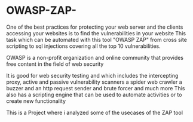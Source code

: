 # OWASP-ZAP-
One of the best practices for protecting your web server and the clients accessing your websites is to find the vulnerabilities in your website 
This task which can be automated with this tool "OWASP ZAP" from cross site scripting to sql injections covering all the top 10 vulnerabilities.

OWASP is a non-profit organization and online community that provides free content in the field of web security 

It is good for web security testing and which includes the intercepting proxy, active and passive vulnerability scanners a spider web crawler a buzzer and an http request sender and brute forcer and much more 
This also has a scripting engine that can be used to automate activities or to create new functionality 

This is a Project where i analyzed some of the usecases of the ZAP tool 

